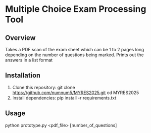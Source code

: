 # Multiple Choice Exam Processing Tool

## Overview
Takes a PDF scan of the exam sheet which can be 1 to 2 pages long depending on the number of questions being marked.
Prints out the answers in a list format

## Installation
1. Clone this repository:
git clone https://github.com/numnum5/MYRES2025.git
cd MYRES2025
3. Install dependencies:
pip install -r requirements.txt

## Usage
python prototype.py <pdf_file> [number_of_questions]
